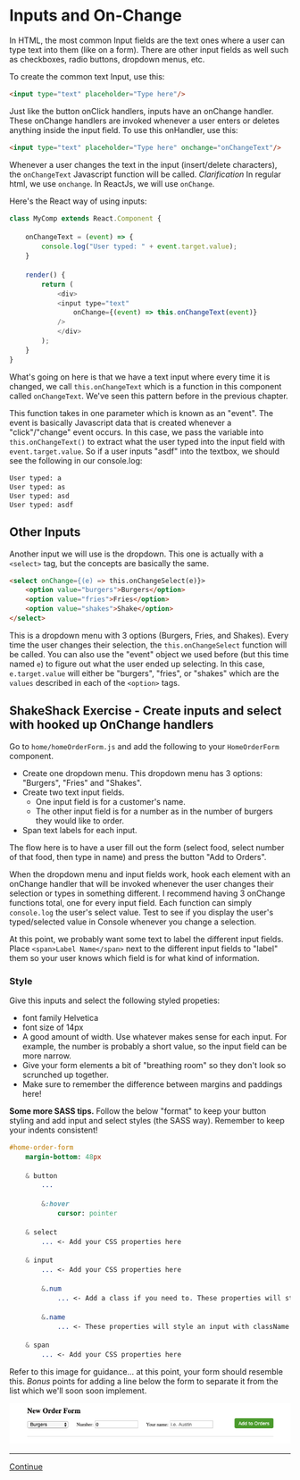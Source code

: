 # Inputs and On-Change

In HTML, the most common Input fields are the text ones where a user can type text into them (like on a form).
There are other input fields as well such as checkboxes, radio buttons, dropdown menus, etc.

To create the common text Input, use this:

```html
<input type="text" placeholder="Type here"/>
```

Just like the button onClick handlers, inputs have an onChange handler. These onChange handlers are invoked whenever a user enters or deletes anything inside the input field. To use this onHandler, use this:

```html
<input type="text" placeholder="Type here" onchange="onChangeText"/>
```

Whenever a user changes the text in the input (insert/delete characters), the `onChangeText` Javascript function will be called. *Clarification* In regular html, we use `onchange`. In ReactJs, we will use `onChange`.

Here's the React way of using inputs:

```javascript
class MyComp extends React.Component {

    onChangeText = (event) => {
        console.log("User typed: " + event.target.value);
    }

    render() {
        return (
            <div>
            <input type="text"
                onChange={(event) => this.onChangeText(event)}
            />
            </div>
        );
    }
}
```

What's going on here is that we have a text input where every time it is changed, we call `this.onChangeText` which is a function in this component called `onChangeText`. We've seen this pattern before in the previous chapter.

This function takes in one parameter which is known as an "event". The event is basically Javascript data that is created whenever a "click"/"change" event occurs. In this case, we pass the variable into `this.onChangeText()` to extract what the user typed into the input field with `event.target.value`.
So if a user inputs "asdf" into the textbox, we should see the following in our console.log:

```
User typed: a
User typed: as
User typed: asd
User typed: asdf
```

## Other Inputs

Another input we will use is the dropdown. This one is actually with a `<select>` tag, but the concepts are basically the same.

```html
<select onChange={(e) => this.onChangeSelect(e)}>
    <option value="burgers">Burgers</option>
    <option value="fries">Fries</option>
    <option value="shakes">Shake</option>
</select>
```

This is a dropdown menu with 3 options (Burgers, Fries, and Shakes). Every time the user changes their selection, the `this.onChangeSelect` function will be called. You can also use the "event" object we used before (but this time named `e`) to figure out what the user ended up selecting.
In this case, `e.target.value` will either be "burgers", "fries", or "shakes" which are the `values` described in each of the `<option>` tags.

## ShakeShack Exercise - Create inputs and select with hooked up OnChange handlers

Go to `home/homeOrderForm.js` and add the following to your `HomeOrderForm` component.

- Create one dropdown menu. This dropdown menu has 3 options: "Burgers", "Fries" and "Shakes".
- Create two text input fields.
  - One input field is for a customer's name.
  - The other input field is for a number as in the number of burgers they would like to order.
- Span text labels for each input.

The flow here is to have a user fill out the form (select food, select number of that food, then type in name) and press the button "Add to Orders".

When the dropdown menu and input fields work, hook each element with an onChange handler that will be invoked whenever the user changes their selection or types in something different. I recommend having 3 onChange functions total, one for every input field.
Each function can simply `console.log` the user's select value. Test to see if you display the user's typed/selected value in Console whenever you change a selection.

At this point, we probably want some text to label the different input fields.
Place `<span>Label Name</span>` next to the different input fields to "label" them so your user knows which field is for what kind of information.

### Style

Give this inputs and select the following styled propeties:

- font family Helvetica
- font size of 14px
- A good amount of width. Use whatever makes sense for each input. For example, the number is probably a short value, so the input field can be more narrow.
- Give your form elements a bit of "breathing room" so they don't look so scrunched up together.
- Make sure to remember the difference between margins and paddings here!

**Some more SASS tips.** Follow the below "format" to keep your button styling and add input and select styles (the SASS way). Remember to keep your indents consistent!

```sass
#home-order-form
    margin-bottom: 48px

    & button
        ...

        &:hover
            cursor: pointer

    & select
        ... <- Add your CSS properties here

    & input
        ... <- Add your CSS properties here

        &.num
            ... <- Add a class if you need to. These properties will style an input with className "num"

        &.name
            ... <- These properties will style an input with className "name"

    & span
        ... <- Add your CSS properties here
```

Refer to this image for guidance... at this point, your form should resemble this. *Bonus* points for adding a line below the form to separate it from the list which we'll soon soon implement.

![Cutout_Home_Form](../images/cutout_home_form.png)

---

[Continue](./08_react_states.md)
